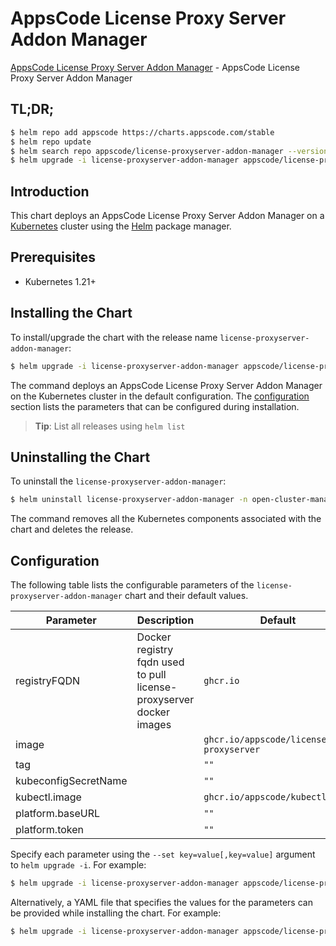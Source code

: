 # AppsCode License Proxy Server Addon Manager

[AppsCode License Proxy Server Addon Manager](https://github.com/bytebuilders/license-proxyserver) - AppsCode License Proxy Server Addon Manager

## TL;DR;

```bash
$ helm repo add appscode https://charts.appscode.com/stable
$ helm repo update
$ helm search repo appscode/license-proxyserver-addon-manager --version=v2024.2.25
$ helm upgrade -i license-proxyserver-addon-manager appscode/license-proxyserver-addon-manager -n open-cluster-management --create-namespace --version=v2024.2.25
```

## Introduction

This chart deploys an AppsCode License Proxy Server Addon Manager on a [Kubernetes](http://kubernetes.io) cluster using the [Helm](https://helm.sh) package manager.

## Prerequisites

- Kubernetes 1.21+

## Installing the Chart

To install/upgrade the chart with the release name `license-proxyserver-addon-manager`:

```bash
$ helm upgrade -i license-proxyserver-addon-manager appscode/license-proxyserver-addon-manager -n open-cluster-management --create-namespace --version=v2024.2.25
```

The command deploys an AppsCode License Proxy Server Addon Manager on the Kubernetes cluster in the default configuration. The [configuration](#configuration) section lists the parameters that can be configured during installation.

> **Tip**: List all releases using `helm list`

## Uninstalling the Chart

To uninstall the `license-proxyserver-addon-manager`:

```bash
$ helm uninstall license-proxyserver-addon-manager -n open-cluster-management
```

The command removes all the Kubernetes components associated with the chart and deletes the release.

## Configuration

The following table lists the configurable parameters of the `license-proxyserver-addon-manager` chart and their default values.

|      Parameter       |                             Description                             |                      Default                      |
|----------------------|---------------------------------------------------------------------|---------------------------------------------------|
| registryFQDN         | Docker registry fqdn used to pull license-proxyserver docker images | <code>ghcr.io</code>                              |
| image                |                                                                     | <code>ghcr.io/appscode/license-proxyserver</code> |
| tag                  |                                                                     | <code>""</code>                                   |
| kubeconfigSecretName |                                                                     | <code>""</code>                                   |
| kubectl.image        |                                                                     | <code>ghcr.io/appscode/kubectl:1.25</code>        |
| platform.baseURL     |                                                                     | <code>""</code>                                   |
| platform.token       |                                                                     | <code>""</code>                                   |


Specify each parameter using the `--set key=value[,key=value]` argument to `helm upgrade -i`. For example:

```bash
$ helm upgrade -i license-proxyserver-addon-manager appscode/license-proxyserver-addon-manager -n open-cluster-management --create-namespace --version=v2024.2.25 --set registryFQDN=ghcr.io
```

Alternatively, a YAML file that specifies the values for the parameters can be provided while
installing the chart. For example:

```bash
$ helm upgrade -i license-proxyserver-addon-manager appscode/license-proxyserver-addon-manager -n open-cluster-management --create-namespace --version=v2024.2.25 --values values.yaml
```
